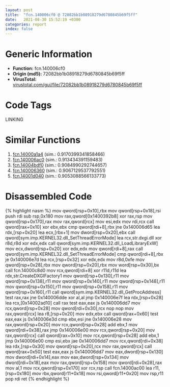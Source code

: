 ```yaml
---
layout: post
title:  "fcn.140006cf0 @ 72082bb1b08918279d6780845b69f5ff"
date:   2021-08-30 15:52:19 +0300
categories: report
index: false
---
```


# Generic Information
- **Function:** fcn.140006cf0
- **Origin (md5):** 72082bb1b08918279d6780845b69f5ff
- **VirusTotal:** [virustotal.com/gui/file/72082bb1b08918279d6780845b69f5ff][virustotal_ref]

# Code Tags
<span class="tag" id="LINKING">LINKING</span>


# Similar Functions

1. [fcn.14000a1a4][similar_1_ref] (sim.: 0.9170399341858466)
2. [fcn.140006ac0][similar_2_ref] (sim.: 0.913434391159483)
3. [fcn.14004bdf0][similar_3_ref] (sim.: 0.9084990292744657)
4. [fcn.140006360][similar_4_ref] (sim.: 0.9067129537792551)
5. [fcn.14001d040][similar_5_ref] (sim.: 0.9053088566133773)


# Disassembled Code

{% highlight nasm %}
mov qword[rsp+0x10],rbx
mov qword[rsp+0x18],rsi
push rdi
sub rsp,0x180
mov rax,qword[0x1400392b8]
xor rax,rsp
mov qword[rsp+0x170],rax
mov rax,qword[rcx]
mov esi,edx
mov rdi,rcx
call qword[rax+0x10]
xor ebx,ebx
cmp qword[rdi+8],rbx
jne 0x140006d65
lea rdx,[rsp+0x20]
lea ecx,[rbx+1]
mov dword[rsp+0x20],ebx
call qword[sym.imp.KERNEL32.dll_SetThreadErrorMode]
lea rcx,str.dxgi.dll
xor r8d,r8d
xor edx,edx
call qword[sym.imp.KERNEL32.dll_LoadLibraryExW]
mov ecx,dword[rsp+0x20]
xor edx,edx
mov qword[rdi+8],rax
call qword[sym.imp.KERNEL32.dll_SetThreadErrorMode]
cmp qword[rdi+8],rbx
je 0x140006e7d
lea rcx,[rsp+0x32]
xor edx,edx
mov r8d,0xfe
mov qword[rsp+0x28],rbx
mov qword[rsp+0x20],rbx
mov word[rsp+0x30],bx
call fcn.14000c8d0
mov rcx,qword[rdi+8]
xor r11d,r11d
lea rdx,str.CreateDXGIFactory1
mov qword[rsp+0x130],r11
mov qword[rsp+0x138],r11
mov qword[rsp+0x140],r11
mov qword[rsp+0x148],r11
mov qword[rsp+0x150],r11
mov qword[rsp+0x158],r11
mov qword[rsp+0x160],r11
call qword[sym.imp.KERNEL32.dll_GetProcAddress]
test rax,rax
jne 0x140006dde
xor al,al
jmp 0x140006e7f
lea rdx,[rsp+0x28]
lea rcx,[0x14002ad10]
call rax
test eax,eax
js 0x140006dd7
mov rcx,qword[rsp+0x28]
mov qword[rdi+0x30],rcx
nop 
nop 
mov rax,qword[rcx]
lea r8,[rsp+0x20]
mov edx,ebx
call qword[rax+0x60]
test eax,eax
js 0x140006e3d
cmp ebx,esi
jne 0x140006e28
mov rax,qword[rsp+0x20]
mov rcx,qword[rsp+0x28]
add ebx,1
mov qword[rdi+0x38],rax
jmp 0x140006e00
mov rcx,qword[rsp+0x20]
mov rax,qword[rcx]
call qword[rax+0x10]
mov rcx,qword[rsp+0x28]
add ebx,1
jmp 0x140006e00
cmp esi,ebx
jae 0x140006dd7
mov rcx,qword[rdi+0x38]
lea rdx,[rsp+0x30]
mov qword[rsp+0x20],rcx
mov rax,qword[rcx]
call qword[rax+0x50]
test eax,eax
js 0x140006dd7
mov eax,dword[rsp+0x130]
mov dword[rdi+0x14],eax
mov eax,dword[rsp+0x134]
mov dword[rdi+0x18],eax
mov rax,qword[rsp+0x158]
mov qword[rdi+0x28],rax
mov al,1
mov rcx,qword[rsp+0x170]
xor rcx,rsp
call fcn.14000ac00
lea r11,[rsp+0x180]
mov rbx,qword[r11+0x18]
mov rsi,qword[r11+0x20]
mov rsp,r11
pop rdi
ret 
{% endhighlight %}


[similar_1_ref]: /report/fcn.14000a1a4@c4af5ec7826361dc5a22db79be296638
[similar_2_ref]: /report/fcn.140006ac0@72082bb1b08918279d6780845b69f5ff
[similar_3_ref]: /report/fcn.14004bdf0@3bee9e0608c478ffce0d10559aae732b
[similar_4_ref]: /report/fcn.140006360@72082bb1b08918279d6780845b69f5ff
[similar_5_ref]: /report/fcn.14001d040@a5e8b4820319974b4ce1027132e98e27
[virustotal_ref]: https://www.virustotal.com/gui/file/72082bb1b08918279d6780845b69f5ff
